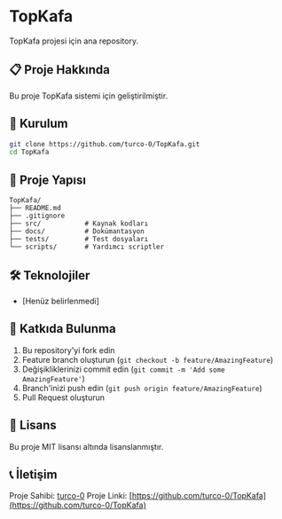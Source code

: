 # TopKafa

TopKafa projesi için ana repository.

## 📋 Proje Hakkında

Bu proje TopKafa sistemi için geliştirilmiştir.

## 🚀 Kurulum

```bash
git clone https://github.com/turco-0/TopKafa.git
cd TopKafa
```

## 📁 Proje Yapısı

```
TopKafa/
├── README.md
├── .gitignore
├── src/           # Kaynak kodları
├── docs/          # Dokümantasyon
├── tests/         # Test dosyaları
└── scripts/       # Yardımcı scriptler
```

## 🛠️ Teknolojiler

- [Henüz belirlenmedi]

## 📝 Katkıda Bulunma

1. Bu repository'yi fork edin
2. Feature branch oluşturun (`git checkout -b feature/AmazingFeature`)
3. Değişikliklerinizi commit edin (`git commit -m 'Add some AmazingFeature'`)
4. Branch'inizi push edin (`git push origin feature/AmazingFeature`)
5. Pull Request oluşturun

## 📄 Lisans

Bu proje MIT lisansı altında lisanslanmıştır.

## 📞 İletişim

Proje Sahibi: [turco-0](https://github.com/turco-0)
Proje Linki: [https://github.com/turco-0/TopKafa](https://github.com/turco-0/TopKafa) 